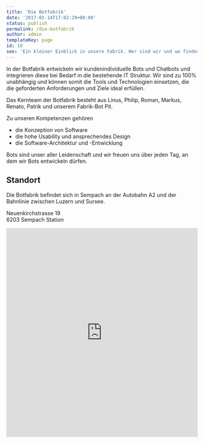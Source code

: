 ```yaml
---
title: 'Die Botfabrik'
date: '2017-01-14T17:02:29+00:00'
status: publish
permalink: /die-botfabrik
author: admin
templateKey: page
id: 18
seo: 'Ein kleiner Einblick in unsere Fabrik. Wer sind wir und wo findest du uns?'
---
```


In der Botfabrik entwickeln wir kundenindividuelle Bots und Chatbots und integrieren diese bei Bedarf in die bestehende IT Struktur. Wir sind zu 100% unabhängig und können somit die Tools und Technologien einsetzen, die die geforderten Anforderungen und Ziele ideal erfüllen.

Das Kernteam der Botfabrik besteht aus Linus, Philip, Roman, Markus, Renato, Patrik und unserem Fabrik-Bot Pit.

Zu unseren Kompetenzen gehören

- die Konzeption von Software
- die hohe Usability und ansprechendes Design
- die Software-Architektur und -Entwicklung

Bots sind unser aller Leidenschaft und wir freuen uns über jeden Tag, an dem wir Bots entwickeln dürfen.



## Standort

Die Botfabrik befindet sich in Sempach an der Autobahn A2 und der Bahnlinie zwischen Luzern und Sursee.

Neuenkirchstrasse 19  
6203 Sempach Station

<iframe frameborder="0" height="550px" marginheight="0" marginwidth="0" scrolling="no" src="https://maps.google.com/maps?q=Apptiva%20AG,%20Neuenkirchstrasse%2019,%20Sempach%20Station&hl=de&geocode=+&hnear=Apptiva%20AG+Neuenkirchstrasse%2019,+Sempach%20Station&t=m&z=10&iwloc=A&output=embed" width="100%"></iframe>
